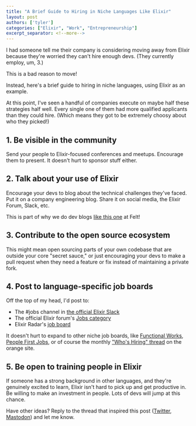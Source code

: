 ```yaml
---
title: "A Brief Guide to Hiring in Niche Languages Like Elixir"
layout: post
authors: ['tyler']
categories: ["Elixir", "Work", "Entrepreneurship"]
excerpt_separator: <!--more-->
---
```


I had someone tell me their company is considering moving away from Elixir because they're worried they can't hire enough devs. (They currently employ, um, 3.)

This is a bad reason to move!

Instead, here's a brief guide to hiring in niche languages, using Elixir as an example.

At this point, I've seen a handful of companies execute on maybe half these strategies half well. Every single one of them had more qualified applicants than they could hire. (Which means they got to be extremely choosy about who they picked!)

<!--more-->

## 1. Be visible in the community

Send your people to Elixir-focused conferences and meetups. Encourage them to present. It doesn't hurt to sponsor stuff either.

## 2. Talk about your use of Elixir

Encourage your devs to blog about the technical challenges they've faced. Put it on a company engineering blog. Share it on social media, the Elixir Forum, Slack, etc.

This is part of why we do dev blogs [like this one](https://felt.com/blog/hashrocket-ultimate-elixir-to-the-next-level) at Felt!

## 3. Contribute to the open source ecosystem

This might mean open sourcing parts of your own codebase that are outside your core "secret sauce," or just encouraging your devs to make a pull request when they need a feature or fix instead of maintaining a private fork.

## 4. Post to language-specific job boards

Off the top of my head, I'd post to:

- The #‍jobs channel in [the official Elixir Slack](https://elixir-lang.slack.com/)
- The official Elixir forum's [Jobs category](https://elixirforum.com/c/work/elixir-jobs/16)
- Elixir Radar's [job board](https://elixir-radar.com/jobs)

It doesn't hurt to expand to other niche job boards, like [Functional Works](https://functional.works-hub.com), [People First Jobs](https://peoplefirstjobs.com), or of course the monthly ["Who's Hiring" thread](https://news.ycombinator.com/item?id=36152014) on the orange site.

## 5. Be open to training people in Elixir

If someone has a strong background in other languages, and they're genuinely excited to learn, Elixir isn't hard to pick up and get productive in. Be willing to make an investment in people. Lots of devs will jump at this chance.

Have other ideas? Reply to the thread that inspired this post ([Twitter](https://twitter.com/TylerAYoung/status/1677635466990874626), [Mastodon](https://fosstodon.org/@tylerayoung/110678146745633534)) and let me know.
